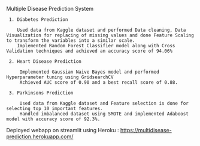 Multiple Disease Prediction System

     1. Diabetes Prediction 

        Used data from Kaggle dataset and performed Data cleaning, Data Visualization for replacing of missing values and done Feature Scaling to transform the variables into a similar scale.
        Implemented Random Forest Classifier model along with Cross Validation techniques and achieved an accuracy score of 94.06%

     2. Heart Disease Prediction

         Implemented Gaussian Naive Bayes model and performed Hyperparameter tuning using GridsearchCV
         Achieved AUC score of 0.90 and a best recall score of 0.88.

     3. Parkinsons Prediction

         Used data from Kaggle dataset and Feature selection is done for selecting top 10 important features.
         Handled imbalanced dataset using SMOTE and implemented Adaboost model with accuracy score of 92.3%.

Deployed webapp on streamlit using Heroku :  https://multidisease-prediction.herokuapp.com/ 

